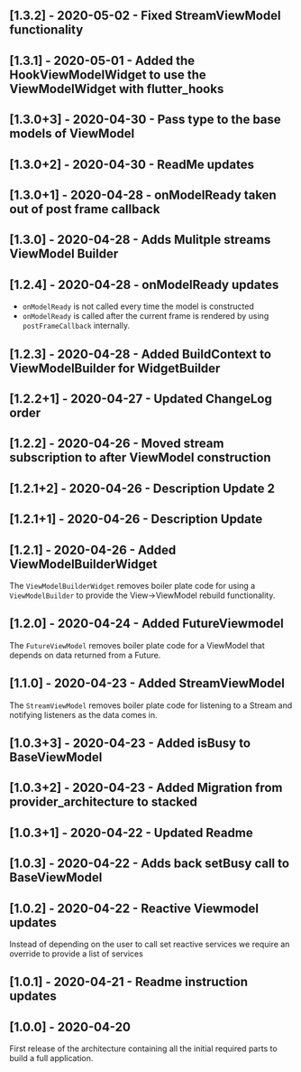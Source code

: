 ## [1.3.2] - 2020-05-02 - Fixed StreamViewModel functionality

## [1.3.1] - 2020-05-01 - Added the HookViewModelWidget to use the ViewModelWidget with flutter_hooks

## [1.3.0+3] - 2020-04-30 - Pass type to the base models of ViewModel

## [1.3.0+2] - 2020-04-30 - ReadMe updates

## [1.3.0+1] - 2020-04-28 - onModelReady taken out of post frame callback

## [1.3.0] - 2020-04-28 - Adds Mulitple streams ViewModel Builder

## [1.2.4] - 2020-04-28 - onModelReady updates

- `onModelReady` is not called every time the model is constructed
- `onModelReady` is called after the current frame is rendered by using `postFrameCallback` internally.

## [1.2.3] - 2020-04-28 - Added BuildContext to ViewModelBuilder for WidgetBuilder

## [1.2.2+1] - 2020-04-27 - Updated ChangeLog order

## [1.2.2] - 2020-04-26 - Moved stream subscription to after ViewModel construction

## [1.2.1+2] - 2020-04-26 - Description Update 2

## [1.2.1+1] - 2020-04-26 - Description Update

## [1.2.1] - 2020-04-26 - Added ViewModelBuilderWidget

The `ViewModelBuilderWidget` removes boiler plate code for using a `ViewModelBuilder` to provide the View->ViewModel rebuild functionality.

## [1.2.0] - 2020-04-24 - Added FutureViewmodel

The `FutureViewModel` removes boiler plate code for a ViewModel that depends on data returned from a Future.

## [1.1.0] - 2020-04-23 - Added StreamViewModel

The `StreamViewModel` removes boiler plate code for listening to a Stream and notifying listeners as the data comes in.

## [1.0.3+3] - 2020-04-23 - Added isBusy to BaseViewModel

## [1.0.3+2] - 2020-04-23 - Added Migration from provider_architecture to stacked

## [1.0.3+1] - 2020-04-22 - Updated Readme

## [1.0.3] - 2020-04-22 - Adds back setBusy call to BaseViewModel

## [1.0.2] - 2020-04-22 - Reactive Viewmodel updates

Instead of depending on the user to call set reactive services we require an override to provide a list of services

## [1.0.1] - 2020-04-21 - Readme instruction updates

## [1.0.0] - 2020-04-20

First release of the architecture containing all the initial required parts to build a full application.
